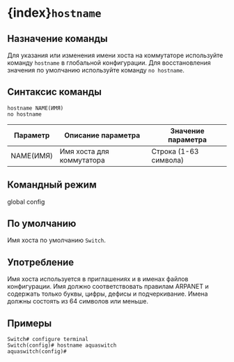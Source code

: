 # {index}`hostname`

## Назначение команды
Для указания или изменения имени хоста на коммутаторе используйте команду `hostname` в глобальной конфигурации. Для восстановления значения по умолчанию используйте команду `no hostname`.

## Синтаксис команды
```
hostname NAME(ИМЯ)
no hostname
```

| Параметр | Описание параметра      | Значение параметра          |
|----------|-------------------------|-----------------------------|
| NAME(ИМЯ)     | Имя хоста для коммутатора | Строка (1-63 символа)       |

## Командный режим
global config

## По умолчанию
Имя хоста по умолчанию `Switch`.

## Употребление
Имя хоста используется в приглашениях и в именах файлов конфигурации. Имя должно соответствовать правилам ARPANET и содержать только буквы, цифры, дефисы и подчеркивание. Имена должны состоять из 64 символов или меньше.

## Примеры
```console
Switch# configure terminal
Switch(config)# hostname aquaswitch
aquaswitch(config)#
```